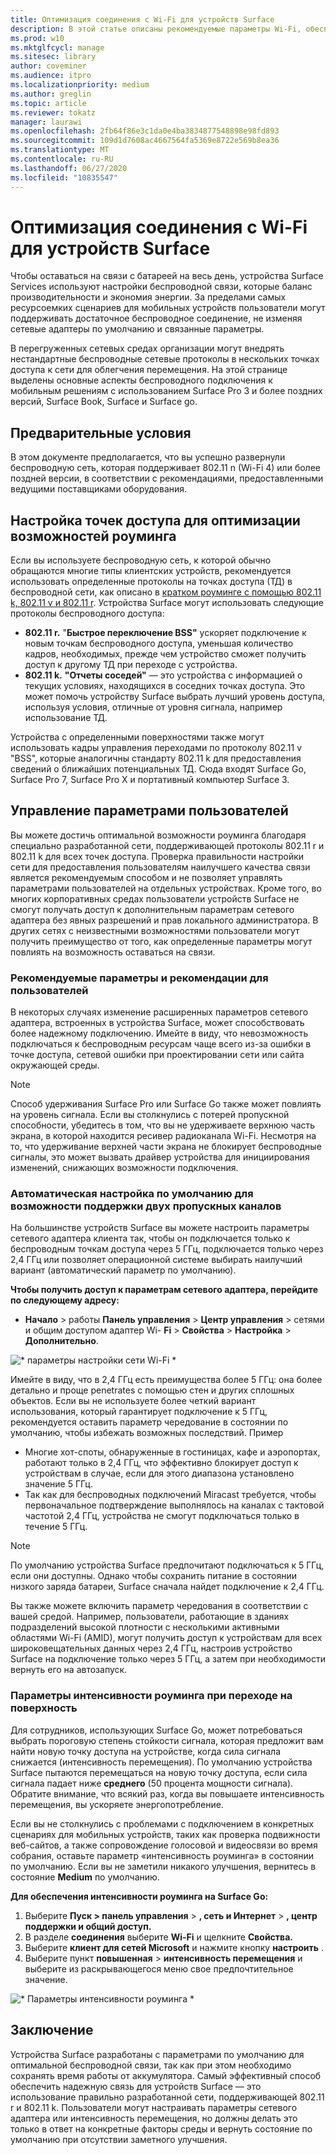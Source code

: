 ```yaml
---
title: Оптимизация соединения с Wi-Fi для устройств Surface
description: В этой статье описаны рекомендуемые параметры Wi-Fi, обеспечивающие подключение устройств Surface в перегруженные сетевые среды и сценарии на мобильных устройствах.
ms.prod: w10
ms.mktglfcycl: manage
ms.sitesec: library
author: coveminer
ms.audience: itpro
ms.localizationpriority: medium
ms.author: greglin
ms.topic: article
ms.reviewer: tokatz
manager: laurawi
ms.openlocfilehash: 2fb64f86e3c1da0e4ba3834877548898e98fd893
ms.sourcegitcommit: 109d1d7608ac4667564fa5369e8722e569b8ea36
ms.translationtype: MT
ms.contentlocale: ru-RU
ms.lasthandoff: 06/27/2020
ms.locfileid: "10835547"
---
```

# Оптимизация соединения с Wi-Fi для устройств Surface


Чтобы оставаться на связи с батареей на весь день, устройства Surface Services используют настройки беспроводной связи, которые баланс производительности и экономия энергии. За пределами самых ресурсоемких сценариев для мобильных устройств пользователи могут поддерживать достаточное беспроводное соединение, не изменяя сетевые адаптеры по умолчанию и связанные параметры. 

В перегруженных сетевых средах организации могут внедрять нестандартные беспроводные сетевые протоколы в нескольких точках доступа к сети для облегчения перемещения. На этой странице выделены основные аспекты беспроводного подключения к мобильным решениям с использованием Surface Pro 3 и более поздних версий, Surface Book, Surface и Surface go.

## Предварительные условия

В этом документе предполагается, что вы успешно развернули беспроводную сеть, которая поддерживает 802.11 n (Wi-Fi 4) или более поздней версии, в соответствии с рекомендациями, предоставленными ведущими поставщиками оборудования.

## Настройка точек доступа для оптимизации возможностей роуминга

Если вы используете беспроводную сеть, к которой обычно обращаются многие типы клиентских устройств, рекомендуется использовать определенные протоколы на точках доступа (ТД) в беспроводной сети, как описано в [кратком роуминге с помощью 802.11 k, 802.11 v и 802.11 r](https://docs.microsoft.com/windows-hardware/drivers/network/fast-roaming-with-802-11k--802-11v--and-802-11r). Устройства Surface могут использовать следующие протоколы беспроводного доступа:

- **802.11 r.** "**Быстрое переключение BSS"** ускоряет подключение к новым точкам беспроводного доступа, уменьшая количество кадров, необходимых, прежде чем устройство сможет получить доступ к другому ТД при переходе с устройства.
- **802.11 k.** **"Отчеты соседей"** — это устройства с информацией о текущих условиях, находящихся в соседних точках доступа. Это может помочь устройству Surface выбрать лучший уровень доступа, используя условия, отличные от уровня сигнала, например использование ТД.

Устройства с определенными поверхностями также могут использовать кадры управления переходами по протоколу 802.11 v "BSS", которые аналогичны стандарту 802.11 k для предоставления сведений о ближайших потенциальных ТД. Сюда входят Surface Go, Surface Pro 7, Surface Pro X и портативный компьютер Surface 3. 

## Управление параметрами пользователей

Вы можете достичь оптимальной возможности роуминга благодаря специально разработанной сети, поддерживающей протоколы 802.11 r и 802.11 k для всех точек доступа. Проверка правильности настройки сети для предоставления пользователям наилучшего качества связи является рекомендуемым способом и не позволяет управлять параметрами пользователей на отдельных устройствах. Кроме того, во многих корпоративных средах пользователи устройств Surface не смогут получать доступ к дополнительным параметрам сетевого адаптера без явных разрешений и прав локального администратора. В других сетях с неизвестными возможностями пользователи могут получить преимущество от того, как определенные параметры могут повлиять на возможность оставаться на связи.

### Рекомендуемые параметры и рекомендации для пользователей

В некоторых случаях изменение расширенных параметров сетевого адаптера, встроенных в устройства Surface, может способствовать более надежному подключению. Имейте в виду, что невозможность подключаться к беспроводным ресурсам чаще всего из-за ошибки в точке доступа, сетевой ошибки при проектировании сети или сайта окружающей среды.

> [!NOTE]
> Способ удерживания Surface Pro или Surface Go также может повлиять на уровень сигнала. Если вы столкнулись с потерей пропускной способности, убедитесь в том, что вы не удерживаете верхнюю часть экрана, в которой находится ресивер радиоканала Wi-Fi. Несмотря на то, что удерживание верхней части экрана не блокирует беспроводные сигналы, это может вызвать драйвер устройства для инициирования изменений, снижающих возможности подключения.

### Автоматическая настройка по умолчанию для возможности поддержки двух пропускных каналов
На большинстве устройств Surface вы можете настроить параметры сетевого адаптера клиента так, чтобы он подключается только к беспроводным точкам доступа через 5 ГГц, подключается только через 2,4 ГГц или позволяет операционной системе выбирать наилучший вариант (автоматический параметр по умолчанию).

**Чтобы получить доступ к параметрам сетевого адаптера, перейдите по следующему адресу:**

- **Начало**  >  работы **Панель управления**  >  **Центр управления**  >  сетями и общим доступом адаптер Wi- **Fi**  >  **Свойства**  >  **Настройка**  >  **Дополнительно**.

![* параметры настройки сети Wi-Fi *](images/wifi-band.png) <br>

Имейте в виду, что в 2,4 ГГц есть преимущества более 5 ГГц: она более детально и проще penetrates с помощью стен и других сплошных объектов. Если вы не используете более четкий вариант использования, который гарантирует подключение к 5 ГГц, рекомендуется оставить параметр чередование в состоянии по умолчанию, чтобы избежать возможных последствий. Пример


- Многие хот-споты, обнаруженные в гостиницах, кафе и аэропортах, работают только в 2,4 ГГц, что эффективно блокирует доступ к устройствам в случае, если для этого диапазона установлено значение 5 ГГц.
- Так как для беспроводных подключений Miracast требуется, чтобы первоначальное подтверждение выполнялось на каналах с тактовой частотой 2,4 ГГц, устройства не смогут подключаться только в течение 5 ГГц.

> [!NOTE]
> По умолчанию устройства Surface предпочитают подключаться к 5 ГГц, если они доступны. Однако чтобы сохранить питание в состоянии низкого заряда батареи, Surface сначала найдет подключение к 2,4 ГГц.

Вы также можете включить параметр чередования в соответствии с вашей средой. Например, пользователи, работающие в зданиях подразделений высокой плотности с несколькими активными областями Wi-Fi (AMID), могут получить доступ к устройствам для всех широковещательных данных через 2,4 ГГц, настроив устройство Surface на подключение только через 5 ГГц, а затем при необходимости вернуть его на автозапуск.

### Параметры интенсивности роуминга при переходе на поверхность

Для сотрудников, использующих Surface Go, может потребоваться выбрать пороговую степень стойкости сигнала, которая предложит вам найти новую точку доступа на устройстве, когда сила сигнала снижается (интенсивность перемещения). По умолчанию устройства Surface пытаются перемещаться на новую точку доступа, если сила сигнала падает ниже **среднего** (50 процента мощности сигнала). Обратите внимание, что всякий раз, когда вы повышаете интенсивность перемещения, вы ускоряете энергопотребление.

Если вы не столкнулись с проблемами с подключением в конкретных сценариях для мобильных устройств, таких как проверка подвижности веб-сайтов, а также сопровождение голосовой и видеосвязи во время собрания, оставьте параметр «интенсивность роуминга» в состоянии по умолчанию. Если вы не заметили никакого улучшения, вернитесь в состояние **Medium** по умолчанию.

**Для обеспечения интенсивности роуминга на Surface Go:**

1. Выберите **Пуск > панель управления**  >  **, сеть и Интернет**  >  **, центр поддержки и общий доступ.**
2. В разделе **соединения** выберите **Wi-Fi** и щелкните **Свойства.**
3. Выберите **клиент для сетей Microsoft** и нажмите кнопку **настроить** .
4. Выберите пункт **повышенная**  >  **интенсивность перемещения** и выберите из раскрывающегося меню свое предпочтительное значение.

![* Параметры интенсивности роуминга *](images/wifi-roaming.png) <br>

## Заключение

Устройства Surface разработаны с параметрами по умолчанию для оптимальной беспроводной связи, так как при этом необходимо сохранять время работы от аккумулятора. Самый эффективный способ обеспечить надежную связь для устройств Surface — это использование правильно разработанной сети, поддерживающей 802.11 r и 802.11 k. Пользователи могут настраивать параметры сетевого адаптера или интенсивность перемещения, но должны делать это только в ответ на конкретные факторы среды и вернуть состояние по умолчанию при отсутствии заметного улучшения.
